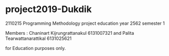 # project2019-Dukdik
2110215 Programming Methodology project education year 2562 semester 1

Members :
Chaninart Kijrungrattanakul 6131007321 and
Palita Tearwattanarattikal 6131025621

for Education purposes only.
